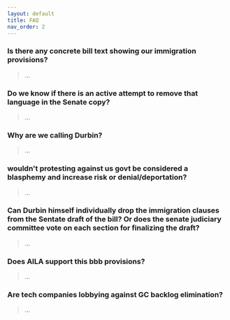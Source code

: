 ```yaml
---
layout: default
title: FAQ
nav_order: 2
---
```


### Is there any concrete bill text showing our immigration provisions? 
> ...

### Do we know if there is an active attempt to remove that language in the Senate copy? 
> ...

### Why are we calling Durbin? 
> ...

### wouldn't protesting against us govt be considered a blasphemy and increase risk or denial/deportation? 
> ...

### Can Durbin himself individually drop the immigration clauses from the Sentate draft of the bill? Or does the senate judiciary committee vote on each section for finalizing the draft? 
> ...

### Does AILA support this bbb provisions?  
> ...

### Are tech companies lobbying against GC backlog elimination?
> ...